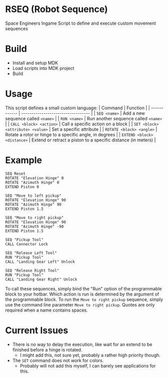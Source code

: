 # RSEQ (Robot Sequence)
Space Engineers Ingame Script to define and execute custom movement sequences

# Build
- Install and setup MDK
- Load scripts into MDK project
- Build

# Usage
This script defines a small custom language:
| Command | Function |
| ------------ | ---------------------------------- |
| `SEQ <name>` | Add a new sequence called `<name>` |
| `RUN <name>` | Run another sequence called `<name>` |
| `CALL <block> <action>` | Call a specific action on a block |
| `SET <block> <attribute> <value>` | Set a specific attribute |
| `ROTATE <block> <angle>` | Rotate a rotor or hinge to a specific angle, in degrees |
| `EXTEND <block> <distance>` | Extend or retract a piston to a specific distance (in meters) |

# Example
```
SEQ Reset
ROTATE "Elevation Hinge" 0
ROTATE "Azimuth Hinge" 0
EXTEND Piston 0

SEQ "Move to left pickup"
ROTATE "Elevation Hinge" 90
ROTATE "Azimuth Hinge" 90
EXTEND Piston 1.5

SEQ "Move to right pickup"
ROTATE "Elevation Hinge" 90
ROTATE "Azimuth Hinge" -90
EXTEND Piston 1.5

SEQ "Pickup Tool"
CALL Connector Lock

SEQ "Release Left Tool"
RUN "Pickup Tool"
CALL "Landing Gear Left" Unlock

SEQ "Release Right Tool"
RUN "Pickup Tool"
CALL "Landing Gear Right" Unlock
```

To call these sequences, simply bind the "Run" option of the programmable block to your hotbar.
Which action is run is determined by the argument of the programmable block.
To run the `Move to right pickup` sequence, simply use the command line parameter `Move to right pickup`.
Quotes are only required when a name contains spaces.

# Current Issues
- There is no way to delay the execution, like wait for an extend to be finished before a hinge is rotated.
	- I might add this, not sure yet, probably a rather high priority though.
- The `SET` command does not work for colors.
	- Probably will not add this myself, I can barely see applications for this.
